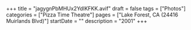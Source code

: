 +++
title = "jagygnPbMHUx2YdIKFKK.avif"
draft = false
tags = ["Photos"]
categories = ["Pizza Time Theatre"]
pages = ["Lake Forest, CA (24416 Muirlands Blvd)"]
startDate = ""
description = "2001"
+++
